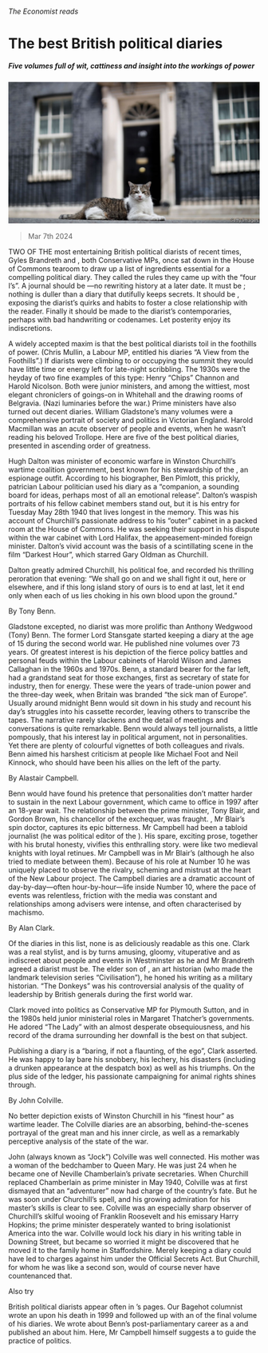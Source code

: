 ###### The Economist reads

# The best British political diaries 

##### Five volumes full of wit, cattiness and insight into the workings of power 

![image](images/20240309_BLP506.jpg) 

> Mar 7th 2024 

TWO OF THE most entertaining British political diarists of recent times, Gyles Brandreth and , both Conservative MPs, once sat down in the House of Commons tearoom to draw up a list of ingredients essential for a compelling political diary. They called the rules they came up with the “four I’s”. A journal should be —no rewriting history at a later date. It must be ; nothing is duller than a diary that dutifully keeps secrets. It should be , exposing the diarist’s quirks and habits to foster a close relationship with the reader. Finally it should be made  to the diarist’s contemporaries, perhaps with bad handwriting or codenames. Let posterity enjoy its indiscretions. 

A widely accepted maxim is that the best political diarists toil in the foothills of power. (Chris Mullin, a Labour MP, entitled his diaries “A View from the Foothills”.) If diarists were climbing to or occupying the summit they would have little time or energy left for late-night scribbling. The 1930s were the heyday of two fine examples of this type: Henry “Chips” Channon and Harold Nicolson. Both were junior ministers, and among the wittiest, most elegant chroniclers of goings-on in Whitehall and the drawing rooms of Belgravia. (Nazi luminaries  before the war.) Prime ministers have also turned out decent diaries. William Gladstone’s many volumes were a comprehensive portrait of society and politics in Victorian England. Harold Macmillan was an acute observer of people and events, when he wasn’t reading his beloved Trollope. Here are five of the best political diaries, presented in ascending order of greatness. 


Hugh Dalton was minister of economic warfare in Winston Churchill’s wartime coalition government, best known for his stewardship of the , an espionage outfit. According to his biographer, Ben Pimlott, this prickly, patrician Labour politician used his diary as a “companion, a sounding board for ideas, perhaps most of all an emotional release”. Dalton’s waspish portraits of his fellow cabinet members stand out, but it is his entry for Tuesday May 28th 1940 that lives longest in the memory. This was his account of Churchill’s passionate address to his “outer” cabinet in a packed room at the House of Commons. He was seeking their support in his dispute within the war cabinet with Lord Halifax, the appeasement-minded foreign minister. Dalton’s vivid account was the basis of a scintillating scene in the film “Darkest Hour”, which starred Gary Oldman as Churchill.

Dalton greatly admired Churchill, his political foe, and recorded his thrilling peroration that evening: “We shall go on and we shall fight it out, here or elsewhere, and if this long island story of ours is to end at last, let it end only when each of us lies choking in his own blood upon the ground.” 

By Tony Benn. 

Gladstone excepted, no diarist was more prolific than Anthony Wedgwood (Tony) Benn. The former Lord Stansgate started keeping a diary at the age of 15 during the second world war. He published nine volumes over 73 years. Of greatest interest is his depiction of the fierce policy battles and personal feuds within the Labour cabinets of Harold Wilson and James Callaghan in the 1960s and 1970s. Benn, a standard bearer for the far left, had a grandstand seat for those exchanges, first as secretary of state for industry, then for energy. These were the years of trade-union power and the three-day week, when Britain was branded “the sick man of Europe”. Usually around midnight Benn would sit down in his study and recount his day’s struggles into his cassette recorder, leaving others to transcribe the tapes. The narrative rarely slackens and the detail of meetings and conversations is quite remarkable. Benn would always tell journalists, a little pompously, that his interest lay in political argument, not in personalities. Yet there are plenty of colourful vignettes of both colleagues and rivals. Benn aimed his harshest criticism at people like Michael Foot and Neil Kinnock, who should have been his allies on the left of the party.

 By Alastair Campbell. 

Benn would have found his pretence that personalities don’t matter harder to sustain in the next Labour government, which came to office in 1997 after an 18-year wait. The relationship between the prime minister, Tony Blair, and Gordon Brown, his chancellor of the exchequer, was fraught. , Mr Blair’s spin doctor, captures its epic bitterness. Mr Campbell had been a tabloid journalist (he was political editor of the ). His spare, exciting prose, together with his brutal honesty, vivifies this enthralling story.  were like two medieval knights with loyal retinues. Mr Campbell was in Mr Blair’s (although he also tried to mediate between them). Because of his role at Number 10 he was uniquely placed to observe the rivalry, scheming and mistrust at the heart of the New Labour project. The Campbell diaries are a dramatic account of day-by-day—often hour-by-hour—life inside Number 10, where the pace of events was relentless, friction with the media was constant and relationships among advisers were intense, and often characterised by machismo. 

By Alan Clark. 

Of the diaries in this list, none is as deliciously readable as this one. Clark was a real stylist, and is by turns amusing, gloomy, vituperative and as indiscreet about people and events in Westminster as he and Mr Brandreth agreed a diarist must be. The elder son of , an art historian (who made the landmark television series “Civilisation”), he honed his writing as a military historian. “The Donkeys” was his controversial analysis of the quality of leadership by British generals during the first world war. 

Clark moved into politics as Conservative MP for Plymouth Sutton, and in the 1980s held junior ministerial roles in Margaret Thatcher’s governments. He adored “The Lady” with an almost desperate obsequiousness, and his record of the drama surrounding her downfall is the best on that subject.

Publishing a diary is a “baring, if not a flaunting, of the ego”, Clark asserted. He was happy to lay bare his snobbery, his lechery, his disasters (including a drunken appearance at the despatch box) as well as his triumphs. On the plus side of the ledger, his passionate campaigning for animal rights shines through.

By John Colville. 

No better depiction exists of Winston Churchill in his “finest hour” as wartime leader. The Colville diaries are an absorbing, behind-the-scenes portrayal of the great man and his inner circle, as well as a remarkably perceptive analysis of the state of the war. 

John (always known as “Jock”) Colville was well connected. His mother was a woman of the bedchamber to Queen Mary. He was just 24 when he became one of Neville Chamberlain’s private secretaries. When Churchill replaced Chamberlain as prime minister in May 1940, Colville was at first dismayed that an “adventurer” now had charge of the country’s fate. But he was soon under Churchill’s spell, and his growing admiration for his master’s skills is clear to see. Colville was an especially sharp observer of Churchill’s skilful wooing of Franklin Roosevelt and his emissary Harry Hopkins; the prime minister desperately wanted to bring isolationist America into the war. Colville would lock his diary in his writing table in Downing Street, but became so worried it might be discovered that he moved it to the family home in Staffordshire. Merely keeping a diary could have led to charges against him under the Official Secrets Act. But Churchill, for whom he was like a second son, would of course never have countenanced that.

Also try

British political diarists appear often in ’s pages. Our Bagehot columnist wrote an  upon his death in 1999 and followed up with an  of the final volume of his diaries. We wrote about Benn’s post-parliamentary career as a  and published an  about him. Here, Mr Campbell himself suggests a  to guide the practice of politics.

